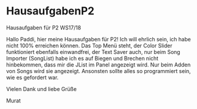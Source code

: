 # HausaufgabenP2
Hausaufgaben für P2 WS17/18

Hallo Paddi, hier meine Hausaufgaben für P2!
Ich will ehrlich sein, ich habe nicht 100% erreichen können.
Das Top Menü steht, der Color Slider funktioniert ebenfalls einwandfrei, der Text Saver auch, nur beim Song Importer (SongList) habe ich es auf Biegen und Brechen nicht hinbekommen, dass mir die JList im Panel angezeigt wird. Nur beim Adden von Songs wird sie angezeigt.
Ansonsten sollte alles so programmiert sein, wie es gefordert war.

Vielen Dank und liebe Grüße

Murat
